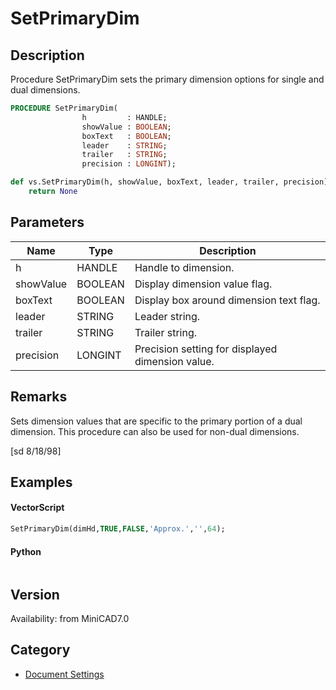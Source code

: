 # SetPrimaryDim

## Description
Procedure SetPrimaryDim sets the primary dimension options for single and dual dimensions.

```pascal
PROCEDURE SetPrimaryDim(
				h         : HANDLE;
				showValue : BOOLEAN;
				boxText   : BOOLEAN;
				leader    : STRING;
				trailer   : STRING;
				precision : LONGINT);
```

```python
def vs.SetPrimaryDim(h, showValue, boxText, leader, trailer, precision):
    return None
```

## Parameters
|Name|Type|Description|
|---|---|---|
|h|HANDLE|Handle to dimension.|
|showValue|BOOLEAN|Display dimension value flag.|
|boxText|BOOLEAN|Display box around dimension text flag.|
|leader|STRING|Leader string.|
|trailer|STRING|Trailer string.|
|precision|LONGINT|Precision setting for displayed dimension value.|

## Remarks
Sets dimension values that are specific to the primary portion of a dual dimension. This procedure can also be used for non-dual dimensions.

[sd 8/18/98]

## Examples
#### VectorScript ####
```pascal
SetPrimaryDim(dimHd,TRUE,FALSE,'Approx.','',64);
```
#### Python ####
```python

```

## Version
Availability: from MiniCAD7.0

## Category
* [Document Settings](../Categories/Document%20Settings.md)
